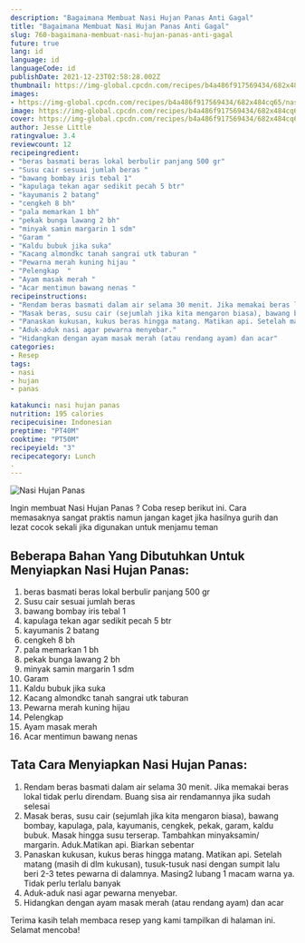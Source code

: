 ```yaml
---
description: "Bagaimana Membuat Nasi Hujan Panas Anti Gagal"
title: "Bagaimana Membuat Nasi Hujan Panas Anti Gagal"
slug: 760-bagaimana-membuat-nasi-hujan-panas-anti-gagal
future: true
lang: id
language: id
languageCode: id
publishDate: 2021-12-23T02:58:28.002Z 
thumbnail: https://img-global.cpcdn.com/recipes/b4a486f917569434/682x484cq65/nasi-hujan-panas-foto-resep-utama.png
images:
- https://img-global.cpcdn.com/recipes/b4a486f917569434/682x484cq65/nasi-hujan-panas-foto-resep-utama.png
image: https://img-global.cpcdn.com/recipes/b4a486f917569434/682x484cq65/nasi-hujan-panas-foto-resep-utama.png
cover: https://img-global.cpcdn.com/recipes/b4a486f917569434/682x484cq65/nasi-hujan-panas-foto-resep-utama.png
author: Jesse Little
ratingvalue: 3.4
reviewcount: 12
recipeingredient:
- "beras basmati beras lokal berbulir panjang 500 gr"
- "Susu cair sesuai jumlah beras "
- "bawang bombay iris tebal 1"
- "kapulaga tekan agar sedikit pecah 5 btr"
- "kayumanis 2 batang"
- "cengkeh 8 bh"
- "pala memarkan 1 bh"
- "pekak bunga lawang 2 bh"
- "minyak samin margarin 1 sdm"
- "Garam "
- "Kaldu bubuk jika suka"
- "Kacang almondkc tanah sangrai utk taburan "
- "Pewarna merah kuning hijau "
- "Pelengkap  "
- "Ayam masak merah "
- "Acar mentimun bawang nenas "
recipeinstructions:
- "Rendam beras basmati dalam air selama 30 menit. Jika memakai beras lokal tidak perlu direndam. Buang sisa air rendamannya jika sudah selesai"
- "Masak beras, susu cair (sejumlah jika kita mengaron biasa), bawang bombay, kapulaga, pala, kayumanis, cengkek, pekak, garam, kaldu bubuk. Masak hingga susu terserap. Tambahkan minyaksamin/ margarin. Aduk.Matikan api. Biarkan sebentar"
- "Panaskan kukusan, kukus beras hingga matang. Matikan api. Setelah matang (masih di dlm kukusan), tusuk-tusuk nasi dengan sumpit lalu beri 2-3 tetes pewarna di dalamnya. Masing2 lubang 1 macam warna ya. Tidak perlu terlalu banyak"
- "Aduk-aduk nasi agar pewarna menyebar."
- "Hidangkan dengan ayam masak merah (atau rendang ayam) dan acar"
categories:
- Resep
tags:
- nasi
- hujan
- panas

katakunci: nasi hujan panas 
nutrition: 195 calories
recipecuisine: Indonesian
preptime: "PT40M"
cooktime: "PT50M"
recipeyield: "3"
recipecategory: Lunch
. 
---
```



![Nasi Hujan Panas](https://img-global.cpcdn.com/recipes/b4a486f917569434/682x484cq65/nasi-hujan-panas-foto-resep-utama.png)

Ingin membuat Nasi Hujan Panas ? Coba resep berikut ini. Cara memasaknya sangat praktis namun jangan kaget jika hasilnya gurih dan lezat cocok sekali jika digunakan untuk menjamu teman

<!--inarticleads1-->

## Beberapa Bahan Yang Dibutuhkan Untuk Menyiapkan Nasi Hujan Panas:

1. beras basmati beras lokal berbulir panjang 500 gr
1. Susu cair sesuai jumlah beras 
1. bawang bombay iris tebal 1
1. kapulaga tekan agar sedikit pecah 5 btr
1. kayumanis 2 batang
1. cengkeh 8 bh
1. pala memarkan 1 bh
1. pekak bunga lawang 2 bh
1. minyak samin margarin 1 sdm
1. Garam 
1. Kaldu bubuk jika suka
1. Kacang almondkc tanah sangrai utk taburan 
1. Pewarna merah kuning hijau 
1. Pelengkap  
1. Ayam masak merah 
1. Acar mentimun bawang nenas 



<!--inarticleads2-->

## Tata Cara Menyiapkan Nasi Hujan Panas:

1. Rendam beras basmati dalam air selama 30 menit. Jika memakai beras lokal tidak perlu direndam. Buang sisa air rendamannya jika sudah selesai
1. Masak beras, susu cair (sejumlah jika kita mengaron biasa), bawang bombay, kapulaga, pala, kayumanis, cengkek, pekak, garam, kaldu bubuk. Masak hingga susu terserap. Tambahkan minyaksamin/ margarin. Aduk.Matikan api. Biarkan sebentar
1. Panaskan kukusan, kukus beras hingga matang. Matikan api. Setelah matang (masih di dlm kukusan), tusuk-tusuk nasi dengan sumpit lalu beri 2-3 tetes pewarna di dalamnya. Masing2 lubang 1 macam warna ya. Tidak perlu terlalu banyak
1. Aduk-aduk nasi agar pewarna menyebar.
1. Hidangkan dengan ayam masak merah (atau rendang ayam) dan acar




Terima kasih telah membaca resep yang kami tampilkan di halaman ini. Selamat mencoba!
